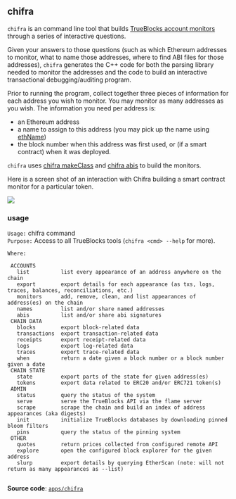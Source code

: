 ## chifra

`chifra` is an command line tool that builds [TrueBlocks account monitors](../../monitors/README.md) through a series of interactive questions.

Given your answers to those questions (such as which Ethereum addresses to monitor, what to name those addresses, where to find ABI files for those addresses), `chifra` generates the C++ code for both the parsing library needed to monitor the addresses and the code to build an interactive transactional debugging/auditing program.

Prior to running the program, collect together three pieces of information for each address you wish to monitor. You may monitor as many addresses as you wish. The information you need per address is:

- an Ethereum address
- a name to assign to this address (you may pick up the name using [ethName](../../tools/ethName/README.md))
- the block number when this address was first used, or (if a smart contract) when it was deployed.

`chifra` uses [chifra makeClass](../makeClass/README.md) and [chifra abis](../grabABI/README.md) to build the monitors.

Here is a screen shot of an interaction with Chifra building a smart contract monitor for a particular token.

<img src=docs/image.png>

### usage

`Usage:`    chifra command  
`Purpose:`  Access to all TrueBlocks tools (`chifra <cmd> --help` for more).

`Where:`  
```
 ACCOUNTS
   list          list every appearance of an address anywhere on the chain
   export        export details for each appearance (as txs, logs, traces, balances, reconciliations, etc.)
   monitors      add, remove, clean, and list appearances of address(es) on the chain
   names         list and/or share named addresses
   abis          list and/or share abi signatures
 CHAIN DATA
   blocks        export block-related data
   transactions  export transaction-related data
   receipts      export receipt-related data
   logs          export log-related data
   traces        export trace-related data
   when          return a date given a block number or a block number given a date
 CHAIN STATE
   state         export parts of the state for given address(es)
   tokens        export data related to ERC20 and/or ERC721 token(s)
 ADMIN
   status        query the status of the system
   serve         serve the TrueBlocks API via the flame server
   scrape        scrape the chain and build an index of address appearances (aka digests)
   init          initialize TrueBlocks databases by downloading pinned bloom filters
   pins          query the status of the pinning system
 OTHER
   quotes        return prices collected from configured remote API
   explore       open the configured block explorer for the given address
   slurp         export details by querying EtherScan (note: will not return as many appearances as --list)
 
```

**Source code**: [`apps/chifra`](https://github.com/TrueBlocks/trueblocks-core/tree/master/src/apps/chifra)

